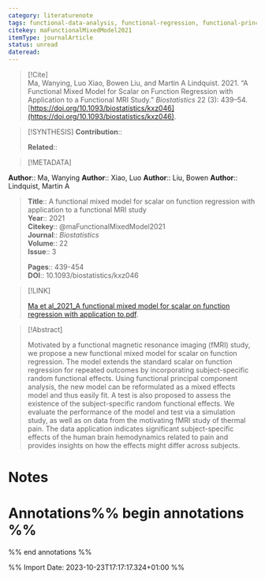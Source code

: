 ```yaml
---
category: literaturenote
tags: functional-data-analysis, functional-regression, functional-principal-components, functional-magnetic-resonance-imaging, functional-mixed-model
citekey: maFunctionalMixedModel2021
itemType: journalArticle
status: unread  
dateread:  
---
```


> [!Cite]  
> Ma, Wanying, Luo Xiao, Bowen Liu, and Martin A Lindquist. 2021. “A Functional Mixed Model for Scalar on Function Regression with Application to a Functional MRI Study.” _Biostatistics_ 22 (3): 439–54. [https://doi.org/10.1093/biostatistics/kxz046](https://doi.org/10.1093/biostatistics/kxz046).

> [!SYNTHESIS] 
>**Contribution**::
>
>**Related**:: 
>

> [!METADATA]  
>
**Author**:: Ma, Wanying
**Author**:: Xiao, Luo
**Author**:: Liu, Bowen
**Author**:: Lindquist, Martin A<br>
> **Title**:: A functional mixed model for scalar on function regression with application to a functional MRI study    
> **Year**:: 2021     
> **Citekey**:: @maFunctionalMixedModel2021    
>**Journal**:: *Biostatistics*    
>**Volume**:: 22    
>**Issue**:: 3     
>    
>    
>     
> **Pages**:: 439-454    
>**DOI**:: 10.1093/biostatistics/kxz046    
>

> [!LINK] 
>
> [Ma et al_2021_A functional mixed model for scalar on function regression with application to.pdf](file:///Users/steven/Library/CloudStorage/GoogleDrive-steven.golovkine@ul.ie/My%20Drive/bibliography/Biostatistics/2021/Ma%20et%20al_2021_A%20functional%20mixed%20model%20for%20scalar%20on%20function%20regression%20with%20application%20to.pdf).

>[!Abstract]
>
>Motivated by a functional magnetic resonance imaging (fMRI) study, we propose a new functional mixed model for scalar on function regression. The model extends the standard scalar on function regression for repeated outcomes by incorporating subject-specific random functional effects. Using functional principal component analysis, the new model can be reformulated as a mixed effects model and thus easily fit. A test is also proposed to assess the existence of the subject-specific random functional effects. We evaluate the performance of the model and test via a simulation study, as well as on data from the motivating fMRI study of thermal pain. The data application indicates significant subject-specific effects of the human brain hemodynamics related to pain and provides insights on how the effects might differ across subjects.
>>


# Notes<br>
# Annotations%% begin annotations %%  
 
  
%% end annotations %%

%% Import Date: 2023-10-23T17:17:17.324+01:00 %%
